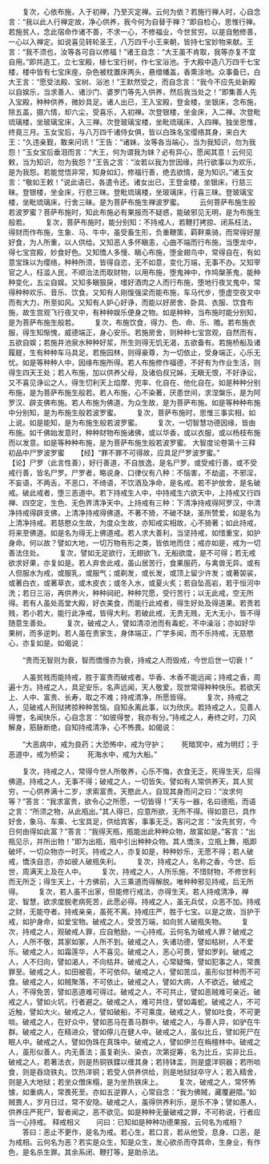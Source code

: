 <!-- { "loadSidebar": true } -->
　　复次，心依布施，入于初禅，乃至灭定禅。云何为依？若施行禅人时，心自念言：“我以此人行禅定故，净心供养，我今何为自替于禅？”即自检心，思惟行禅。若施贫人，念此宿命作诸不善，不求一心，不修福业，今世贫穷。以是自勉修善，一心以入禅定。如说喜见转轮圣王，八万四千小王来朝，皆持七宝妙物来献。王言：“我不须也，汝等各可自以修福！”诸王自念：“大王虽不肯取，我等亦复不宜自用。”即共造工，立七宝殿，植七宝行树，作七宝浴池。于大殿中造八万四千七宝楼，楼中皆有七宝床座，杂色被枕置床两头，悬缯幡盖，香熏涂地。众事备已，白大王言：“愿受法殿、宝树、浴池！”王默然受之，而自念言：“我今不应先处新殿以自娱乐，当求善人、诸沙门、婆罗门等先入供养，然后我当处之！”即集善人先入宝殿，种种供养，微妙具足。诸人出已，王入宝殿，登金楼，坐银床，念布施，除五盖，摄六情，却六尘，受喜乐，入初禅。次登银楼，坐金床，入二禅。次登毗琉璃楼，坐玻璃宝床，入三禅。次登玻璃宝楼，坐毗琉璃床，入四禅。独坐思惟，终竟三月。玉女宝后，与八万四千诸侍女俱，皆以白珠名宝缨络其身，来白大王：“久违亲觐，敢来问讯！”王告：“诸妹，汝等各当端心，当为我知识，勿为我怨！”玉女宝后垂泪而言：“大王，何为谓我为妹？必有异心，愿闻其意！云何见敕，当为知识，勿为我怨？”王告之言：“汝若以我为世因缘，共行欲事以为欢乐，是为我怨。若能觉悟非常，知身如幻，修福行善，绝去欲情，是为知识。”诸玉女言：“敬如王敕！”说此语已，各遣令还。诸女出已，王登金楼，坐银床，行慈三昧。登银楼，坐金床，行悲三昧。登毗琉璃楼，坐玻璃床，行喜三昧。登玻璃宝楼，坐毗琉璃床，行舍三昧。是为菩萨布施生禅波罗蜜。
　　云何菩萨布施生般若波罗蜜？菩萨布施时，知此布施必有果报而不疑惑，能破邪见无明，是为布施生般若。
　　复次，菩萨布施时，能分别知：不持戒人，若鞭打拷掠、闭系枉法，得财而作布施，生象、马、牛中，虽受畜生形，负重鞭策，羁靽乘骑，而常得好屋好食，为人所重，以人供给。又知恶人多怀瞋恚，心曲不端而行布施，当堕龙中，得七宝宫殿，妙食好色。又知憍人多慢、瞋心布施，堕金翅鸟中，常得自在，有如意宝珠以为缨络，种种所须，皆得自恣，无不如意，变化万端，无事不办。又知宰官之人，枉滥人民，不顺治法而取财物，以用布施，堕鬼神中，作鸠槃荼鬼，能种种变化，五尘自娱。又知多瞋狠戾，嗜好酒肉之人而行布施，堕地行夜叉鬼中，常得种种欢乐、音乐、饮食。又知有人刚愎强梁而能布施，车马代步，堕虚空夜叉中而有大力，所至如风。又知有人妒心好诤，而能以好房舍、卧具、衣服、饮食布施，故生宫观飞行夜叉中，有种种娱乐便身之物。如是种种，当布施时能分别知，是为菩萨布施生般若。
　　复次，布施饮食，得力、色、命、乐、赡。若布施衣服，得生知惭愧，威德端正，身心安乐。若施房舍，则种种七宝宫观，自然而有，五欲自娱；若施井池泉水种种好浆，所生则得无饥无渴，五欲备有。若施桥船及诸履屣，生有种种车马具足。若施园林，则得豪尊，为一切依止，受身端正，心乐无忧。如是等种种人中，因缘布施所得。若人布施修作福德，不好有为作业生活，则得生四天王处；若人布施，加以供养父母，及诸伯叔兄姊，无瞋无恨，不好诤讼，又不喜见诤讼之人，得生忉利天上焰摩、兜率、化自在、他化自在。如是种种分别布施，是为菩萨布施生般若。若人布施，心不染著，厌患世间，求涅槃乐，是为阿罗汉、辟支佛布施。若人布施为佛道，为众生故，是为菩萨布施。如是等种种布施中分别知，是为布施生般若波罗蜜。
　　复次，菩萨布施时，思惟三事实相，如上说。如是能知，是为布施生般若波罗蜜。
　　复次，一切智慧功德因缘，皆由布施。如千佛始发意时，种种财物布施诸佛，或以华香，或以衣服，或以杨枝布施而以发意。如是等种种布施，是为菩萨布施生般若波罗蜜。
大智度论卷第十三释初品中尸罗波罗蜜
　　【经】“罪不罪不可得故，应具足尸罗波罗蜜。”　　
　　【论】尸罗（此言性善），好行善道，不自放逸，是名尸罗。或受戒行善，或不受戒行善，皆名尸罗。尸罗者，略说身、口律仪有八种：不恼害，不劫盗，不邪淫，不妄语，不两舌，不恶口，不绮语，不饮酒及净命，是名戒。若不护放舍，是名破戒。破此戒者，堕三恶道中。若下持戒生人中，中持戒生六欲天中，上持戒又行四禅、四空定，生色、无色界清净天中。上持戒有三种：下清净持戒得阿罗汉，中清净持戒得辟支佛，上清净持戒得佛道。不著不猗，不破不缺，圣所赞爱，如是名为上清净持戒。若慈愍众生故，为度众生故，亦知戒实相故，心不猗著；如此持戒，将来至佛道。如是名为得无上佛道戒。若人求大善利，当坚持戒，如惜重宝，如护身命。何以故？譬如大地，一切万物有形之类，皆依地而住；戒亦如是，戒为一切善法住处。
　　复次，譬如无足欲行，无翅欲飞，无船欲度，是不可得；若无戒欲求好果，亦复如是。若人弃舍此戒，虽山居苦行，食果服药，与禽兽无异。或有人但服水为戒，或服乳，或服气；或剃发，或长发，或顶上留少许发；或著袈裟，或著白衣，或著草衣，或木皮衣；或冬入水，或夏火炙；若自坠高岩，若于恒河中洗；若日三浴，再供养火，种种祠祀，种种咒愿，受行苦行；以无此戒，空无所得。若有人虽处高堂大殿，好衣美食，而能行此戒者，得生好处及得道果。若贵若贱，若小若大，能行此净戒，皆得大利。若破此戒，无贵无贱，无大无小，皆不得随意生善处。
　　复次，破戒之人，譬如清凉池而有毒蛇，不中澡浴；亦如好华果树，而多逆刺。若人虽在贵家生，身体端正，广学多闻，而不乐持戒，无慈愍心，亦复如是。如偈说：

　　“贵而无智则为衰，智而憍慢亦为衰，持戒之人而毁戒，今世后世一切衰！”

　　人虽贫贱而能持戒，胜于富贵而破戒者。华香、木香不能远闻；持戒之香，周遍十方。持戒之人，具足安乐，名声远闻，天人敬爱，现世常得种种快乐。若欲天上、人中、富贵、长寿，取之不难；持戒清净，所愿皆得。
　　复次，持戒之人，见破戒人刑狱拷掠种种苦恼，自知永离此事，以为欣庆。若持戒之人，见善人得誉，名闻快乐，心自念言：“如彼得誉，我亦有分。”持戒之人，寿终之时，刀风解身，筋脉断绝，自知持戒清净，心不怖畏。如偈说：

　　“大恶病中，戒为良药；大恐怖中，戒为守护；
　　死暗冥中，戒为明灯；于恶道中，戒为桥梁；
　　死海水中，戒为大船。”

　　复次，持戒之人，常得今世人所敬养，心乐不悔，衣食无乏，死得生天，后得佛道。持戒之人，无事不得；破戒之人，一切皆失。譬如有人常供养天，其人贫穷，一心供养满十二岁，求索富贵。天愍此人，自现其身而问之曰：“汝求何等？”答言：“我求富贵，欲令心之所愿，一切皆得！”天与一器，名曰德瓶，而语之言：“所须之物，从此瓶出。”其人得已，应意所欲，无所不得。得如意已，具作好舍，象马、车乘、七宝具足，供给宾客，事事无乏。客问之言：“汝先贫穷，今日何由得如此富？”答言：“我得天瓶，瓶能出此种种众物，故富如是。”客言：“出瓶见示，并所出物！”即为出瓶，瓶中引出种种众物。其人憍泆，立瓶上舞，瓶即破坏，一切众物亦一时灭。持戒之人，亦复如是，种种妙乐，无愿不得；若人破戒，憍泆自恣，亦如彼人破瓶失利。
　　复次，持戒之人，名称之香，今世、后世，周满天上及在人中。
　　复次，持戒之人，人所乐施，不惜财物，不修世利而无所乏；得生天上，十方佛前，入三乘道而得解脱。唯种种邪见持戒，后无所得。
　　复次，若人虽不出家，但能修行戒法，亦得生天。若人持戒清净，禅定、智慧，欲求度脱老病死苦，此愿必得。持戒之人，虽无兵仗，众恶不加。持戒之财，无能夺者。持戒亲亲，虽死不离。持戒庄严，胜于七宝。以是之故，当护于戒，如护身命，如爱宝物。破戒之人，受苦万端，如向贫人破瓶失物。
　　复次，持戒之人，观破戒人罪，应自勉励，一心持戒。云何名为破戒人罪？破戒之人，人所不敬，其家如冢，人所不到。破戒之人，失诸功德，譬如枯树，人不爱乐。破戒之人，如霜莲华，人不喜见。破戒之人，恶心可畏，譬如罗刹。破戒之人，人不归向，譬如渴人，不向枯井。破戒之人，心常疑悔，譬如犯事之人，常畏罪至。破戒之人，如田被雹，不可依仰。破戒之人，譬如苦瓜，虽形似甘种而不可食。破戒之人，如贼聚落，不可依止。破戒之人，譬如大病，人不欲近。破戒之人，不得免苦，譬如恶道难可得过。破戒之人，不可共止，譬如恶贼难可亲近。破戒之人，譬如火坑，行者避之。破戒之人，难可共住，譬如毒蛇。破戒之人，不可近触，譬如大火。破戒之人，譬如破船，不可乘度。破戒之人，譬如吐食，不可更啖。破戒之人，在好众中，譬如恶马在善马群中。破戒之人，与善人异，如驴在牛群。破戒之人，在精进众，譬如儜儿在健人中。破戒之人，虽似比丘，譬如死尸在眠人中。破戒之人，譬如伪珠在真珠中。破戒之人，譬如伊兰在栴檀林中。破戒之人，虽形似善人，内无善法；虽复剃头、染衣，次第捉筹，名为比丘，实非比丘。破戒之人，若著法衣，则是热铜铁鍱以缠其身；若持钵盂，则是盛洋铜器；若所啖食，则是吞烧铁丸，饮热洋铜；若受人供养供给，则是地狱狱卒守人；若入精舍，则是入大地狱；若坐众僧床榻，是为坐热铁床上。
　　复次，破戒之人，常怀怖懅，如重病人，常畏死至。亦如五逆罪人，心常自念：“我为佛贼，藏覆避隈。”如贼畏人，岁月日过，常不安隐。破戒之人，虽得供养利乐，是乐不净；譬如愚人，供养庄严死尸，智者闻之，恶不欲见。如是种种无量破戒之罪，不可称说，行者应当一心持戒。
释戒相义
　　问曰：已知如是种种功德果报，云何名为戒相？
　　答曰：恶止不更作，是名为戒。若心生，若口言，若从他受，息身、口恶，是为戒相。云何名为恶？若实是众生，知是众生，发心欲杀而夺其命，生身业，有作色，是名杀生罪。其余系闭、鞭打等，是助杀法。
